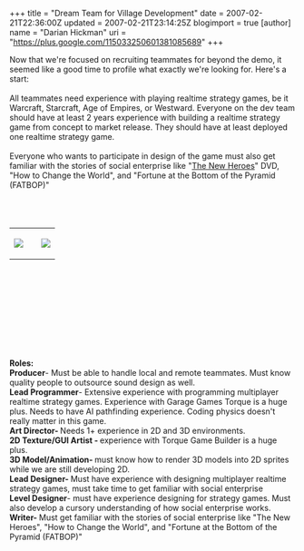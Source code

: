 +++
title = "Dream Team for Village Development"
date = 2007-02-21T22:36:00Z
updated = 2007-02-21T23:14:25Z
blogimport = true 
[author]
	name = "Darian Hickman"
	uri = "https://plus.google.com/115033250601381085689"
+++

Now that we're focused on recruiting teammates for beyond the demo, it seemed like a good time to profile what exactly we're looking for.  Here's a start:<br /><br />All teammates need experience with playing realtime strategy games, be it Warcraft, Starcraft, Age of Empires, or Westward.  Everyone on the dev team should have at least 2 years experience with building a realtime strategy game from concept to market release. They should have at least deployed one realtime strategy game.<br /><br />Everyone who wants to participate in design of the game must also get familiar with the stories of social enterprise like "<a href="http://www.pbs.org/opb/thenewheroes/meet/index.html">The New Heroes</a>" DVD, "How to Change the World", and "Fortune at the Bottom of the Pyramid (FATBOP)"<br /><table style="width: 303px; height: 214px;"><tbody><tr><td><a name="evtst|a|0195138058" href="http://www.amazon.com/gp/product/0195138058?ie=UTF8&tag=villagethcom-20&amp;link_code=as3&camp=211189&amp;creative=373489&creativeASIN=0195138058" id="static_preview"><img src="http://images.amazon.com/images/P/0195138058.01._AA_SCMZZZZZZZ_.jpg" id="static_preview_img" border="0" /></a></td><br /><td><br /></td><br /><td><p><a name="evtst|a|0131467506" href="http://www.amazon.com/gp/product/0131467506?ie=UTF8&amp;tag=villagethcom-20&link_code=as3&amp;amp;camp=211189&creative=373489&amp;creativeASIN=0131467506" id="static_preview"><img src="http://images.amazon.com/images/P/0131467506.01._AA_SCMZZZZZZZ_.jpg" id="static_preview_img" border="0" /></a></p></td></tr><br /></tbody></table><p></p><span style="font-weight: bold;">Roles:</span><br /><span style="font-weight: bold;">Producer</span>- Must be able to handle local and remote teammates.  Must know quality people to outsource sound design as well.<br /><span style="font-weight: bold;">Lead Programmer</span>- Extensive experience with programming multiplayer realtime strategy games. Experience with Garage Games Torque is a huge plus.  Needs to have AI pathfinding experience.  Coding physics doesn't really matter in this game.<br /><span style="font-weight: bold;">Art Director- </span>Needs 1+ experience in 2D and 3D environments.<br /><span style="font-weight: bold;">2D Texture/GUI Artist - </span>experience with Torque Game Builder is a huge plus.<br /><span style="font-weight: bold;">3D Model/Animation- </span>must know how to render 3D models into 2D sprites while we are still developing 2D.<br /><span style="font-weight: bold;">Lead Designer- </span>Must have experience with designing multiplayer realtime strategy games, must take time to get familiar with social enterprise<br /><span style="font-weight: bold;">Level Designer</span>- must have experience designing for strategy games. Must also develop a cursory understanding of how social enterprise works.<br /><span style="font-weight: bold;">Writer- </span>Must get familiar with the stories of social enterprise like "The New Heroes", "How to Change the World", and "Fortune at the Bottom of the Pyramid (FATBOP)"
